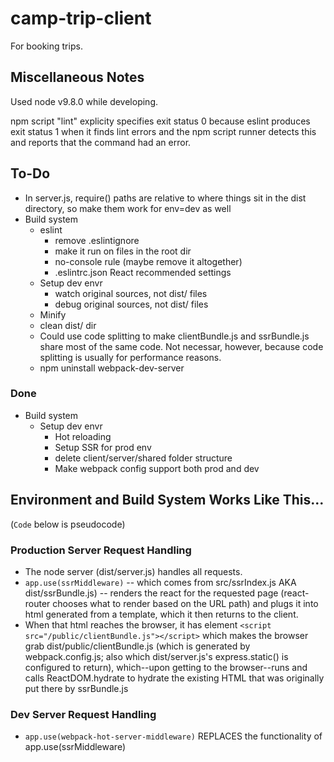 # camp-trip-client

For booking trips.

## Miscellaneous Notes

Used node v9.8.0 while developing.

npm script "lint" explicity specifies exit status 0 because eslint produces exit status 1 when it finds lint errors and the npm script runner detects this and reports that the command had an error.

## To-Do

- In server.js, require() paths are relative to where things sit in the dist directory, so make them work for env=dev as well
- Build system
  - eslint
    - remove .eslintignore
    - make it run on files in the root dir
    - no-console rule (maybe remove it altogether)
    - .eslintrc.json React recommended settings
  - Setup dev envr
    - watch original sources, not dist/ files
    - debug original sources, not dist/ files
  - Minify
  - clean dist/ dir
  - Could use code splitting to make clientBundle.js and ssrBundle.js share most of the same code.  Not necessar, however, because code splitting is usually for performance reasons.
  - npm uninstall webpack-dev-server

### Done

- Build system
  - Setup dev envr
    - Hot reloading
    - Setup SSR for prod env
    - delete client/server/shared folder structure
    - Make webpack config support both prod and dev

## Environment and Build System Works Like This...

(`Code` below is pseudocode)

### Production Server Request Handling

- The node server (dist/server.js) handles all requests.
- `app.use(ssrMiddleware)` -- which comes from src/ssrIndex.js AKA dist/ssrBundle.js) -- renders the react for the requested page (react-router chooses what to render based on the URL path) and plugs it into html generated from a template, which it then returns to the client.
- When that html reaches the browser, it has element `<script src="/public/clientBundle.js"></script>` which makes the browser grab dist/public/clientBundle.js (which is generated by webpack.config.js; also which dist/server.js's express.static() is configured to return), which--upon getting to the browser--runs and calls ReactDOM.hydrate to hydrate the existing HTML that was originally put there by ssrBundle.js

### Dev Server Request Handling

- `app.use(webpack-hot-server-middleware)` REPLACES the functionality of app.use(ssrMiddleware)
